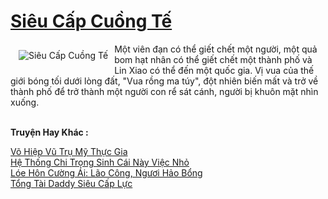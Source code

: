 <a href="https://truyentiki.com/sieu-cap-cuong-te.31659/" title="Siêu Cấp Cuồng Tế"><h1>Siêu Cấp Cuồng Tế</h1></a><div style="display:table"><img align="right" style="float: left; padding: 10px;" src="https://truyentiki.com/a/img/str/src/31659.jpg" alt="Siêu Cấp Cuồng Tế">Một viên đạn có thể giết chết một người, một quả bom hạt nhân có thể giết chết một thành phố và Lin Xiao có thể đến một quốc gia. Vị vua của thế giới bóng tối dưới lòng đất, "Vua rồng ma túy", đột nhiên biến mất và trở về thành phố để trở thành một người con rể sát cánh, người bị khuôn mặt nhìn xuống.</div><p><br><b>Truyện Hay Khác :</b></p><a href="https://truyentiki.com/vo-hiep-vu-tru-my-thuc-gia.31658/" alt="Võ Hiệp Vũ Trụ Mỹ Thực Gia">Võ Hiệp Vũ Trụ Mỹ Thực Gia</a><br/><a href="https://truyencv2020.blogspot.com/2020/06/he-thong-chi-trong-sinh-cai-nay-viec-nho.html" alt="Hệ Thống Chi Trọng Sinh Cái Này Việc Nhỏ">Hệ Thống Chi Trọng Sinh Cái Này Việc Nhỏ</a><br/><a href="https://wikitruyen.wordpress.com/2020/06/23/loe-hon-cuong-ai-lao-cong-nguoi-hao-bong/" alt="Lóe Hôn Cường Ái: Lão Công, Ngươi Hảo Bổng">Lóe Hôn Cường Ái: Lão Công, Ngươi Hảo Bổng</a><br/><a href="https://github.com/nownovels/topcv/tree/master/truyenhay/31861/README.md" alt="Tổng Tài Daddy Siêu Cấp Lực">Tổng Tài Daddy Siêu Cấp Lực</a><br/>
